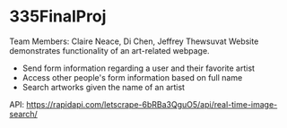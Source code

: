 # 335FinalProj
Team Members: Claire Neace, Di Chen, Jeffrey Thewsuvat
Website demonstrates functionality of an art-related webpage. 
- Send form information regarding a user and their favorite artist
- Access other people's form information based on full name
- Search artworks given the name of an artist

API:
https://rapidapi.com/letscrape-6bRBa3QguO5/api/real-time-image-search/
